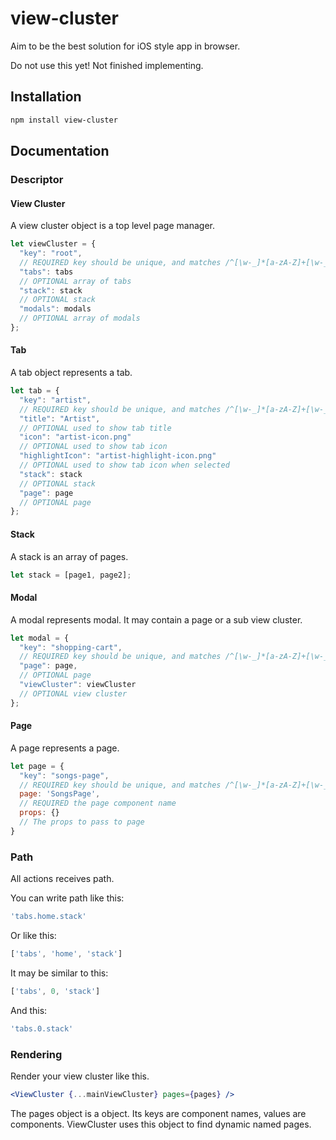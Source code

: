 # view-cluster

Aim to be the best solution for iOS style app in browser.

Do not use this yet! Not finished implementing.

## Installation

``` bash
npm install view-cluster
```

## Documentation

### Descriptor

#### View Cluster

A view cluster object is a top level page manager.
``` js
let viewCluster = {
  "key": "root",
  // REQUIRED key should be unique, and matches /^[\w-_]*[a-zA-Z]+[\w-_]*$/
  "tabs": tabs
  // OPTIONAL array of tabs
  "stack": stack
  // OPTIONAL stack
  "modals": modals
  // OPTIONAL array of modals
};
```

#### Tab

A tab object represents a tab.
``` js
let tab = {
  "key": "artist",
  // REQUIRED key should be unique, and matches /^[\w-_]*[a-zA-Z]+[\w-_]*$/
  "title": "Artist",
  // OPTIONAL used to show tab title
  "icon": "artist-icon.png"
  // OPTIONAL used to show tab icon
  "highlightIcon": "artist-highlight-icon.png"
  // OPTIONAL used to show tab icon when selected
  "stack": stack
  // OPTIONAL stack
  "page": page
  // OPTIONAL page
};
```

#### Stack

A stack is an array of pages.
``` js
let stack = [page1, page2];
```

#### Modal

A modal represents modal. It may contain a page or a sub view cluster.
``` js
let modal = {
  "key": "shopping-cart",
  // REQUIRED key should be unique, and matches /^[\w-_]*[a-zA-Z]+[\w-_]*$/
  "page": page,
  // OPTIONAL page
  "viewCluster": viewCluster
  // OPTIONAL view cluster
};
```

#### Page

A page represents a page.
``` js
let page = {
  "key": "songs-page",
  // REQUIRED key should be unique, and matches /^[\w-_]*[a-zA-Z]+[\w-_]*$/
  page: 'SongsPage',
  // REQUIRED the page component name
  props: {}
  // The props to pass to page
}
```

### Path

All actions receives path.

You can write path like this:
``` js
'tabs.home.stack'
```
Or like this:
``` js
['tabs', 'home', 'stack']
```
It may be similar to this:
``` js
['tabs', 0, 'stack']
```
And this:
``` js
'tabs.0.stack'
```

### Rendering

Render your view cluster like this.

``` jsx
<ViewCluster {...mainViewCluster} pages={pages} />
```

The pages object is a object. Its keys are component names, values are
components. ViewCluster uses this object to find dynamic named pages.
